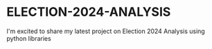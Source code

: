 # ELECTION-2024-ANALYSIS
I'm excited to share my latest project on Election 2024 Analysis using python libraries

